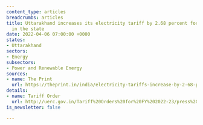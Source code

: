 ```yaml
---
content_type: articles
breadcrumbs: articles
title: Uttarakhand increases its electricity tariff by 2.68 percent for domestic consumers
  in the state
date: 2022-04-06 07:00:00 +0000
states:
- Uttarakhand
sectors:
- Energy
subsectors:
- Power and Renewable Energy
sources:
- name: The Print
  url: https://theprint.in/india/electricity-tariffs-increase-by-2-68-pc-in-uttarakhand/897585/
details:
- name: Tariff Order
  url: http://uerc.gov.in/Tariff%20Orders%20for%20FY%202022-23/press%20relase%202022-33/UPCL/2%20Press_Note-UPCL__31-03-2022%20English.pdf
is_newsletter: false

---
```

